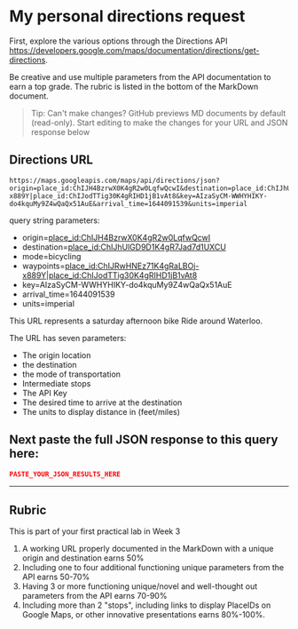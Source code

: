 # My personal directions request

First, explore the various options through the Directions API https://developers.google.com/maps/documentation/directions/get-directions. 

Be creative and use multiple parameters from the API documentation to earn a top grade. The rubric is listed in the bottom of the MarkDown document. 

> Tip: Can't make changes? GitHub previews MD documents by default (read-only). Start editing to make the changes for your URL and JSON response below

## Directions URL

```
https://maps.googleapis.com/maps/api/directions/json?origin=place_id:ChIJH4BzrwX0K4gR2w0LqfwQcwI&destination=place_id:ChIJhUlGD9D1K4gR7Jad7d1UXCU&mode=bicycling&waypoints=place_id:ChIJRwHNEz71K4gRaLBOj-x889Y|place_id:ChIJodTTig30K4gRIHD1jB1vAt8&key=AIzaSyCM-WWHYHIKY-do4kquMy9Z4wQaQx51AuE&arrival_time=1644091539&units=imperial
```
query string parameters:

- origin=[place_id:ChIJH4BzrwX0K4gR2w0LqfwQcwI](https://www.google.com/maps/search/?api=1&query=Waterloo%20Park&query_place_id=ChIJH4BzrwX0K4gR2w0LqfwQcwI)  
- destination=[place_id:ChIJhUlGD9D1K4gR7Jad7d1UXCU](https://www.google.com/maps/search/?api=1&query=Lady%20Glaze%20Doughnuts&query_place_id=ChIJhUlGD9D1K4gR7Jad7d1UXCU)  
- mode=bicycling  
- waypoints=[place_id:ChIJRwHNEz71K4gRaLBOj-x889Y](https://www.google.com/maps/search/?api=1&query=Four%20All%20Ice%20Cream%20Scoop%20Shop&query_place_id=ChIJRwHNEz71K4gRaLBOj-x889Y)|[place_id:ChIJodTTig30K4gRIHD1jB1vAt8](https://www.google.com/maps/search/?api=1&query=Canadian%20Clay%20and%20Glass%20Gallery&query_place_id=ChIJodTTig30K4gRIHD1jB1vAt8)
- key=AIzaSyCM-WWHYHIKY-do4kquMy9Z4wQaQx51AuE  
- arrival_time=1644091539  
- units=imperial  

This URL represents a saturday afternoon bike Ride around Waterloo.

The URL has seven parameters:  
- The origin location
- the destination
- the mode of transportation
- Intermediate stops
- The API Key
- The desired time to arrive at the destination
- The units to display distance in (feet/miles)


## Next paste the full JSON response to this query here:

```JSON
PASTE_YOUR_JSON_RESULTS_HERE
```
____
## Rubric

This is part of your first practical lab in Week 3 

1. A working URL properly documented in the MarkDown with a unique origin and destination earns 50%
2. Including one to four additional functioning unique parameters from the API earns 50-70%
3. Having 3 or more functioning unique/novel and well-thought out parameters from the API earns 70-90%
4. Including more than 2 "stops", including links to display PlaceIDs on Google Maps, or other innovative presentations earns 80%-100%. 
